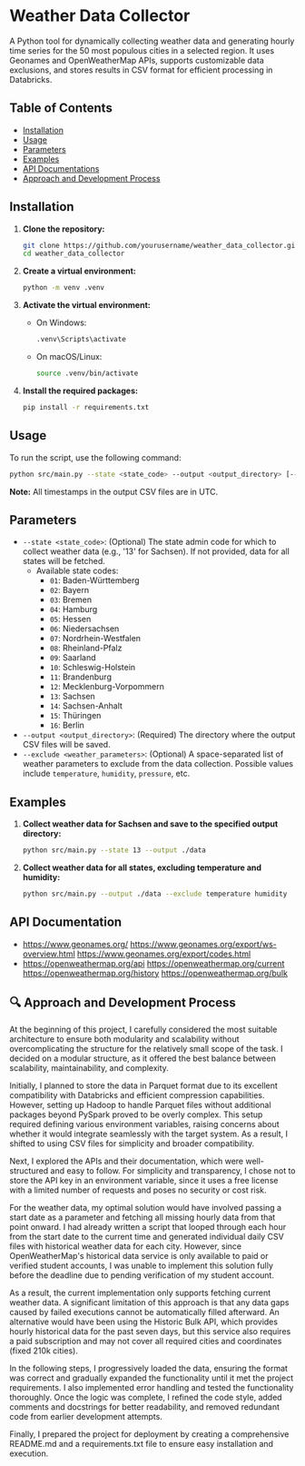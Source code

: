 # Weather Data Collector

A Python tool for dynamically collecting weather data and generating hourly time series for the 50 most populous cities in a selected region. It uses Geonames and OpenWeatherMap APIs, supports customizable data exclusions, and stores results in CSV format for efficient processing in Databricks.

## Table of Contents

- [Installation](#installation)
- [Usage](#usage)
- [Parameters](#parameters)
- [Examples](#examples)
- [API Documentations](#api-documentation)
- [Approach and Development Process](#-approach-and-development-process)

## Installation

1. **Clone the repository:**

    ```sh
    git clone https://github.com/yourusername/weather_data_collector.git
    cd weather_data_collector
    ```

2. **Create a virtual environment:**

    ```sh
    python -m venv .venv
    ```

3. **Activate the virtual environment:**

    - On Windows:

        ```sh
        .venv\Scripts\activate
        ```

    - On macOS/Linux:

        ```sh
        source .venv/bin/activate
        ```

4. **Install the required packages:**

    ```sh
    pip install -r requirements.txt
    ```

## Usage

To run the script, use the following command:

```sh
python src/main.py --state <state_code> --output <output_directory> [--exclude <weather_parameters>]
```

**Note:** All timestamps in the output CSV files are in UTC.

## Parameters

- `--state <state_code>`: (Optional) The state admin code for which to collect weather data (e.g., '13' for Sachsen). If not provided, data for all states will be fetched.
  - Available state codes:
    - `01`: Baden-Württemberg
    - `02`: Bayern
    - `03`: Bremen
    - `04`: Hamburg
    - `05`: Hessen
    - `06`: Niedersachsen
    - `07`: Nordrhein-Westfalen
    - `08`: Rheinland-Pfalz
    - `09`: Saarland
    - `10`: Schleswig-Holstein
    - `11`: Brandenburg
    - `12`: Mecklenburg-Vorpommern
    - `13`: Sachsen
    - `14`: Sachsen-Anhalt
    - `15`: Thüringen
    - `16`: Berlin
- `--output <output_directory>`: (Required) The directory where the output CSV files will be saved.
- `--exclude <weather_parameters>`: (Optional) A space-separated list of weather parameters to exclude from the data collection. Possible values include `temperature`, `humidity`, `pressure`, etc.

## Examples

1. **Collect weather data for Sachsen and save to the specified output directory:**

    ```sh
    python src/main.py --state 13 --output ./data
    ```

2. **Collect weather data for all states, excluding temperature and humidity:**

    ```sh
    python src/main.py --output ./data --exclude temperature humidity
    ```

## API Documentation
- https://www.geonames.org/
    https://www.geonames.org/export/ws-overview.html
    https://www.geonames.org/export/codes.html
- https://openweathermap.org/api
    https://openweathermap.org/current
    https://openweathermap.org/history
    https://openweathermap.org/bulk


## 🔍 Approach and Development Process
At the beginning of this project, I carefully considered the most suitable architecture to ensure both modularity and scalability without overcomplicating the structure for the relatively small scope of the task. I decided on a modular structure, as it offered the best balance between scalability, maintainability, and complexity.

Initially, I planned to store the data in Parquet format due to its excellent compatibility with Databricks and efficient compression capabilities. However, setting up Hadoop to handle Parquet files without additional packages beyond PySpark proved to be overly complex. This setup required defining various environment variables, raising concerns about whether it would integrate seamlessly with the target system. As a result, I shifted to using CSV files for simplicity and broader compatibility.

Next, I explored the APIs and their documentation, which were well-structured and easy to follow. For simplicity and transparency, I chose not to store the API key in an environment variable, since it uses a free license with a limited number of requests and poses no security or cost risk.

For the weather data, my optimal solution would have involved passing a start date as a parameter and fetching all missing hourly data from that point onward. I had already written a script that looped through each hour from the start date to the current time and generated individual daily CSV files with historical weather data for each city. However, since OpenWeatherMap's historical data service is only available to paid or verified student accounts, I was unable to implement this solution fully before the deadline due to pending verification of my student account.

As a result, the current implementation only supports fetching current weather data. A significant limitation of this approach is that any data gaps caused by failed executions cannot be automatically filled afterward. An alternative would have been using the Historic Bulk API, which provides hourly historical data for the past seven days, but this service also requires a paid subscription and may not cover all required cities and coordinates (fixed 210k cities).

In the following steps, I progressively loaded the data, ensuring the format was correct and gradually expanded the functionality until it met the project requirements. I also implemented error handling and tested the functionality thoroughly. Once the logic was complete, I refined the code style, added comments and docstrings for better readability, and removed redundant code from earlier development attempts.

Finally, I prepared the project for deployment by creating a comprehensive README.md and a requirements.txt file to ensure easy installation and execution.
